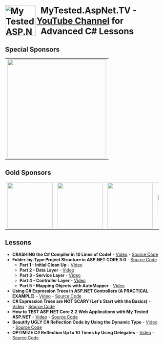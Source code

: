 <h1><img src="https://raw.githubusercontent.com/ivaylokenov/MyTested.AspNetCore.Mvc/master/tools/logo.png" align="left" alt="My Tested ASP.NET" width="100">&nbsp; MyTested.AspNet.TV - <a href="https://www.youtube.com/channel/UCP5Ons7fK3yKhX6lhc9XcfQ" target="_blank">YouTube Channel</a> for<br />&nbsp; Advanced C# Lessons</h1> 

## Special Sponsors

<table>
  <tbody>
    <tr>
      <td align="center" valign="middle">
          <a href="https://bellatrix.solutions/" target="_blank">
    <img width="323px" src="https://user-images.githubusercontent.com/3391906/68993273-d4f5c700-087e-11ea-9b39-e173733fcbfb.png" alt=""The Ultimate Cross-Platform .NET Framework>
  </a>
      </td>
    </tr>
  </tbody>
</table>

## Gold Sponsors

<table>
  <tbody>
    <tr>
      <td align="center" valign="middle">
        <a href="https://softuni.org/" target="_blank">
          <img width="148px" src="https://softuni.org/platform/assets/icons/logo.svg">
        </a>
      </td>
	    <td align="center" valign="middle">
        <a href="http://bit.ly/30xsnsC" target="_blank">
          <img width="148px" src="https://user-images.githubusercontent.com/3391906/65251792-dd848800-daef-11e9-8857-637a48048cda.png">
        </a>
      </td>
      <td align="center" valign="middle">
          <a href="http://noblehire.io?utm_medium=social&utm_source=projects&utm_campaign=platform-leads-knv" target="_blank">
          <img width="148px" src="https://user-images.githubusercontent.com/3391906/66921689-637fea00-f02e-11e9-944a-b07c6f345a06.png">
        </a>
      </td>
      <td align="center" valign="middle">
          <a href="http://bit.ly/onebitsoftware" target="_blank">
          <img width="148px" height="70px" src="https://user-images.githubusercontent.com/3391906/69410626-1a4d4500-0d14-11ea-905f-c1705b6364bf.png">
        </a>
      </td>
    </tr>
  </tbody>
</table>

## Lessons

- **CRASHING the C# Compiler in 10 Lines of Code!** - [Video](https://www.youtube.com/watch?v=Y6mewjYg7N8) - [Source Code](https://github.com/ivaylokenov/MyTested.AspNet.TV/tree/master/src/CRASHING%20the%20C%23%20Compiler%20in%2010%20Lines%20of%20Code!)
- **Folder-by-Type Project Structure in ASP.NET CORE 3.0** - [Source Code](https://github.com/ivaylokenov/MyTested.AspNet.TV/tree/master/src/Folder-by-Type%20Project%20Structure%20in%20ASP.NET%20CORE%203.0)
  - **Part 1 - Initial Clean Up** - [Video](https://www.youtube.com/watch?v=hD6RI0J4mt0)
  - **Part 2 - Data Layer** - [Video](https://www.youtube.com/watch?v=3QjqOV1CtLc)
  - **Part 3 - Service Layer** - [Video](https://www.youtube.com/watch?v=wHzGXyUwMkI)
  - **Part 4 - Controller Layer** - [Video](https://www.youtube.com/watch?v=Bbm3buoTxqQ)
  - **Part 5 - Mapping Objects with AutoMapper** - [Video](https://www.youtube.com/watch?v=pdcrgABgaiY)
- **Using C# Expression Trees in ASP.NET Controllers (A PRACTICAL EXAMPLE)** - [Video](https://www.youtube.com/watch?v=Ne90i6Q3Ohc) - [Source Code](https://github.com/ivaylokenov/MyTested.AspNet.TV/tree/master/src/Using%20C%23%20Expression%20Trees%20in%20ASP.NET%20Controllers%20(A%20PRACTICAL%20EXAMPLE))
- **C# Expression Trees are NOT SCARY (Let's Start with the Basics)** - [Video](https://www.youtube.com/watch?v=Glfz0FDPfXk) - [Source Code](https://github.com/ivaylokenov/MyTested.AspNet.TV/tree/master/src/C%23%20Expression%20Trees%20are%20NOT%20SCARY%20(Let's%20Start%20with%20the%20Basics))
- **How to TEST ASP.NET Core 2.2 Web Applications with My Tested ASP.NET** - [Video](https://www.youtube.com/watch?v=Tf2P-410Za4) - [Source Code](https://github.com/ivaylokenov/MyTested.AspNet.TV/tree/master/src/How%20to%20TEST%20ASP.NET%20Core%202.2%20Web%20Applications%20with%20My%20Tested%20ASP.NET)
- **Beautify UGLY C# Reflection Code by Using the Dynamic Type** - [Video](https://www.youtube.com/watch?v=GQ2KZIcUxDM) - [Source Code](https://github.com/ivaylokenov/MyTested.AspNet.TV/tree/master/src/Beautify%20UGLY%20C%23%20Reflection%20Code%20by%20Using%20the%20Dynamic%20Type)
- **OPTIMIZE C# Reflection Up to 10 Times by Using Delegates** - [Video](https://www.youtube.com/watch?v=2Akdz4Ukdxc) - [Source Code](https://github.com/ivaylokenov/MyTested.AspNet.TV/tree/master/src/OPTIMIZE%20C%23%20Reflection%20Up%20to%2010%20Times%20by%20Using%20Delegates)